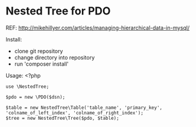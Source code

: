 Nested Tree for PDO
===================
REF: http://mikehillyer.com/articles/managing-hierarchical-data-in-mysql/


Install:
- clone git repository
- change directory into repository
- run 'composer install'

Usage:
	<?php

	use \NestedTree;

	$pdo = new \PDO($dsn);

	$table = new NestedTree\Table('table_name', 'primary_key', 'colname_of_left_index', 'colname_of_right_index');
	$tree = new NestedTree\Tree($pdo, $table);



